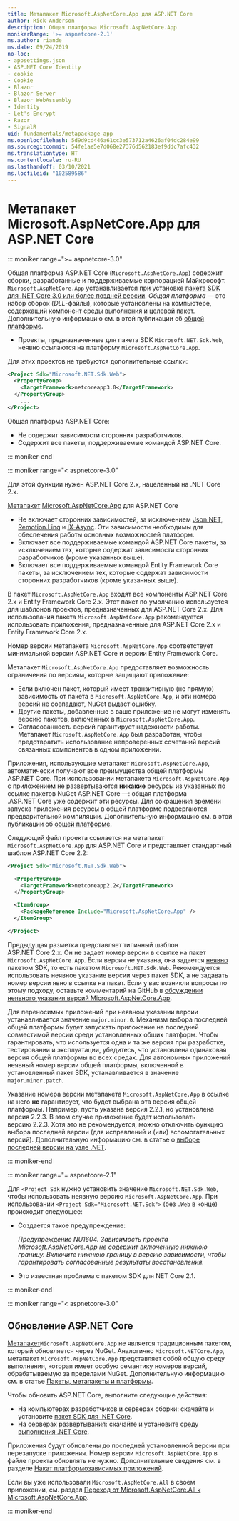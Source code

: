 ```yaml
---
title: Метапакет Microsoft.AspNetCore.App для ASP.NET Core
author: Rick-Anderson
description: Общая платформа Microsoft.AspNetCore.App
monikerRange: '>= aspnetcore-2.1'
ms.author: riande
ms.date: 09/24/2019
no-loc:
- appsettings.json
- ASP.NET Core Identity
- cookie
- Cookie
- Blazor
- Blazor Server
- Blazor WebAssembly
- Identity
- Let's Encrypt
- Razor
- SignalR
uid: fundamentals/metapackage-app
ms.openlocfilehash: 5d9d9cd446a61cc3e573712a4626af04dc284e99
ms.sourcegitcommit: 54fe1ae5e7d068e27376d562183ef9ddc7afc432
ms.translationtype: HT
ms.contentlocale: ru-RU
ms.lasthandoff: 03/10/2021
ms.locfileid: "102589586"
---
```

# <a name="microsoftaspnetcoreapp-for-aspnet-core"></a>Метапакет Microsoft.AspNetCore.App для ASP.NET Core

::: moniker range=">= aspnetcore-3.0"

 Общая платформа ASP.NET Core (`Microsoft.AspNetCore.App`) содержит сборки, разработанные и поддерживаемые корпорацией Майкрософт. `Microsoft.AspNetCore.App` устанавливается при установке [пакета SDK для .NET Core 3.0 или более поздней версии](https://dotnet.microsoft.com/download/dotnet-core/3.0). *Общая платформа* — это набор сборок (*DLL*-файлы), которые установлены на компьютере, содержащий компонент среды выполнения и целевой пакет. Дополнительную информацию см. в этой публикации об [общей платформе](https://natemcmaster.com/blog/2018/08/29/netcore-primitives-2/).

* Проекты, предназначенные для пакета SDK `Microsoft.NET.Sdk.Web`, неявно ссылаются на платформу `Microsoft.AspNetCore.App`.

Для этих проектов не требуются дополнительные ссылки:

```xml
<Project Sdk="Microsoft.NET.Sdk.Web">
  <PropertyGroup>
    <TargetFramework>netcoreapp3.0</TargetFramework>
  </PropertyGroup>
    ...
</Project>
```

Общая платформа ASP.NET Core:

* Не содержит зависимости сторонних разработчиков.
* Содержит все пакеты, поддерживаемые командой ASP.NET Core.

::: moniker-end

::: moniker range="< aspnetcore-3.0"

Для этой функции нужен ASP.NET Core 2.x, нацеленный на .NET Core 2.x.

[Метапакет](/dotnet/core/packages#metapackages) [Microsoft.AspNetCore.App](https://www.nuget.org/packages/Microsoft.AspNetCore.App) для ASP.NET Core

* Не включает сторонних зависимостей, за исключением [Json.NET](https://www.nuget.org/packages/Newtonsoft.Json/), [Remotion.Linq](https://www.nuget.org/packages/Remotion.Linq/) и [IX-Async](https://www.nuget.org/packages/System.Interactive.Async/). Эти зависимости необходимы для обеспечения работы основных возможностей платформ.
* Включает все поддерживаемые командой ASP.NET Core пакеты, за исключением тех, которые содержат зависимости сторонних разработчиков (кроме указанных выше).
* Включает все поддерживаемые командой Entity Framework Core пакеты, за исключением тех, которые содержат зависимости сторонних разработчиков (кроме указанных выше).

В пакет `Microsoft.AspNetCore.App` входят все компоненты ASP.NET Core 2.x и Entity Framework Core 2.x. Этот пакет по умолчанию используется для шаблонов проектов, предназначенных для ASP.NET Core 2.x. Для использования пакета `Microsoft.AspNetCore.App` рекомендуется использовать приложения, предназначенные для ASP.NET Core 2.x и Entity Framework Core 2.x.

Номер версии метапакета `Microsoft.AspNetCore.App` соответствует минимальной версии ASP.NET Core и версии Entity Framework Core.

Метапакет `Microsoft.AspNetCore.App` предоставляет возможность ограничения по версиям, которые защищают приложение:

* Если включен пакет, который имеет транзитивную (не прямую) зависимость от пакета в `Microsoft.AspNetCore.App`, и эти номера версий не совпадают, NuGet выдаст ошибку.
* Другие пакеты, добавленные в ваше приложение не могут изменять версию пакетов, включенных в `Microsoft.AspNetCore.App`.
* Согласованность версий гарантирует надежности работы. Метапакет `Microsoft.AspNetCore.App` был разработан, чтобы предотвратить использование непроверенных сочетаний версий связанных компонентов в одном приложении.

Приложения, использующие метапакет `Microsoft.AspNetCore.App`, автоматически получают все преимущества общей платформы ASP.NET Core. При использовании метапакета `Microsoft.AspNetCore.App` с приложением не развертываются **никакие** ресурсы из указанных по ссылке пакетов NuGet ASP.NET Core &mdash;: общая платформа .ASP.NET Core уже содержит эти ресурсы. Для сокращения времени запуска приложения ресурсы в общей платформе подвергаются предварительной компиляции. Дополнительную информацию см. в этой публикации об [общей платформе](https://natemcmaster.com/blog/2018/08/29/netcore-primitives-2/).

Следующий файл проекта ссылается на метапакет `Microsoft.AspNetCore.App` для ASP.NET Core и представляет стандартный шаблон ASP.NET Core 2.2:

```xml
<Project Sdk="Microsoft.NET.Sdk.Web">

  <PropertyGroup>
    <TargetFramework>netcoreapp2.2</TargetFramework>
  </PropertyGroup>

  <ItemGroup>
    <PackageReference Include="Microsoft.AspNetCore.App" />
  </ItemGroup>

</Project>
```

Предыдущая разметка представляет типичный шаблон ASP.NET Core 2.x. Он не задает номер версии в ссылке на пакет `Microsoft.AspNetCore.App`. Если версия не указана, она задается [неявно](https://github.com/dotnet/core/blob/main/release-notes/1.0/sdk/1.0-rc3-implicit-package-refs.md) пакетом SDK, то есть пакетом `Microsoft.NET.Sdk.Web`. Рекомендуется использовать неявное указание версии через пакет SDK, а не задавать номер версии явно в ссылке на пакет. Если у вас возникли вопросы по этому подходу, оставьте комментарий на GitHub в [обсуждении неявного указания версий Microsoft.AspNetCore.App](https://github.com/dotnet/AspNetCore.Docs/issues/6430).

Для переносимых приложений при неявном указании версии устанавливается значение `major.minor.0`. Механизм выбора последней общей платформы будет запускать приложение на последней совместимой версии среди установленных общих платформ. Чтобы гарантировать, что используется одна и та же версия при разработке, тестировании и эксплуатации, убедитесь, что установлена одинаковая версия общей платформы во всех средах. Для автономных приложений неявный номер версии общей платформы, включенной в установленный пакет SDK, устанавливается в значение `major.minor.patch`.

Указание номера версии метапакета `Microsoft.AspNetCore.App` в ссылке на него **не** гарантирует, что будет выбрана эта версия общей платформы. Например, пусть указана версия 2.2.1, но установлена версия 2.2.3. В этом случае приложение будет использовать версию 2.2.3. Хотя это не рекомендуется, можно отключить функцию выбора последней версии (для исправлений и (или) вспомогательных версий). Дополнительную информацию см. в статье о [выборе последней версии на узле .NET](https://github.com/dotnet/core-setup/blob/master/Documentation/design-docs/roll-forward-on-no-candidate-fx.md).

::: moniker-end

::: moniker range="= aspnetcore-2.1"

Для `<Project Sdk` нужно установить значение `Microsoft.NET.Sdk.Web`, чтобы использовать неявную версию `Microsoft.AspNetCore.App`. При использовании `<Project Sdk="Microsoft.NET.Sdk">` (без `.Web` в конце) происходит следующее:

* Создается такое предупреждение:

  *Предупреждение NU1604. Зависимость проекта Microsoft.AspNetCore.App не содержит включенную нижнюю границу. Включите нижнюю границу в версию зависимости, чтобы гарантировать согласованные результаты восстановления.*

* Это известная проблема с пакетом SDK для NET Core 2.1.

::: moniker-end

::: moniker range="< aspnetcore-3.0"

<a name="update"></a>

## <a name="update-aspnet-core"></a>Обновление ASP.NET Core

 [Метапакет](/dotnet/core/packages#metapackages)`Microsoft.AspNetCore.App` не является традиционным пакетом, который обновляется через NuGet. Аналогично `Microsoft.NETCore.App`, метапакет `Microsoft.AspNetCore.App` представляет собой общую среду выполнения, которая имеет особую семантику номеров версий, обрабатываемую за пределами NuGet. Дополнительную информацию см. в статье [Пакеты, метапакеты и платформы](/dotnet/core/packages).

Чтобы обновить ASP.NET Core, выполните следующие действия:

* На компьютерах разработчиков и серверах сборки: скачайте и установите [пакет SDK для .NET Core](https://dotnet.microsoft.com/download).
* На серверах развертывания: скачайте и установите [среду выполнения .NET Core](https://dotnet.microsoft.com/download).

 Приложения будут обновлены до последней установленной версии при перезапуске приложения. Номер версии `Microsoft.AspNetCore.App` в файле проекта обновлять не нужно. Дополнительные сведения см. в разделе [Накат платформозависимых приложений](/dotnet/core/versions/selection#framework-dependent-apps-roll-forward).

Если вы уже использовали `Microsoft.AspNetCore.All` в своем приложении, см. раздел [Переход от Microsoft.AspNetCore.All к Microsoft.AspNetCore.App](xref:fundamentals/metapackage#migrate).

::: moniker-end
